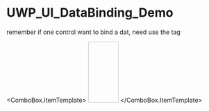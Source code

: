 # UWP_UI_DataBinding_Demo

remember if one control want to bind a dat, need use the tag 
                
<ComboBox.ItemTemplate>
   <DataTemplate x:DataType="data:BookCover">
          <StackPanel>
            <Image Width="70" Height="140" Source="{x:Bind ImageCover}"></Image>
          </StackPanel>
    </DataTemplate>
</ComboBox.ItemTemplate>

